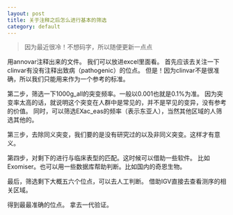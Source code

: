 ```yaml
---
layout: post
title: 关于注释之后怎么进行基本的筛选
category: default
---
```

>因为最近很冷！不想码字，所以随便更新一点点

用annovar注释出来的文件。
我们可以放进excel里面看。
首先应该去关注一下clinvar有没有注释出致病（pathogenic）的位点。
但是！因为clinvar不是很准确，所以我们只能用来作为一个参考的标准。

第二步，筛选一下1000g_all的突变频率。一般以0.001也就是0.1%为准。
因为突变率太高的话，就说明这个突变在人群中是常见的，并不是罕见的变异，没有参考的价值。
同时，可以筛选EXac_eas的频率（表示东亚人），当然其他区域的人筛选其他的。

第三步，去除同义突变，我们要的是没有研究过的以及非同义突变。这样才有意义。

第四步，对剩下的进行与临床表型的匹配。这时候可以借助一些软件。
比如Exomiser。也可以用一些数据库帮助判断。比如国内的奇恩生物。

最后，筛选剩下大概五六个位点，可以去人工判断。
借助IGV直接去查看测序的相关区域。

得到最最准确的位点。
拿去一代验证。

[T_T]:我的电源快来！